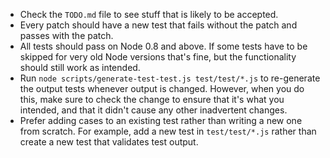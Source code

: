 - Check the `TODO.md` file to see stuff that is likely to be accepted.
- Every patch should have a new test that fails without the patch and
  passes with the patch.
- All tests should pass on Node 0.8 and above.  If some tests have to
  be skipped for very old Node versions that's fine, but the
  functionality should still work as intended.
- Run `node scripts/generate-test-test.js test/test/*.js` to
  re-generate the output tests whenever output is changed.  However,
  when you do this, make sure to check the change to ensure that it's
  what you intended, and that it didn't cause any other inadvertent
  changes.
- Prefer adding cases to an existing test rather than writing a new
  one from scratch.  For example, add a new test in `test/test/*.js`
  rather than create a new test that validates test output.
